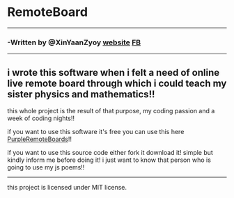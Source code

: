 # RemoteBoard
***
### -Written by @XinYaanZyoy [website](https://xinyaanzyoy.github.io/THB) [FB](https://facebook.com/49yatriyaan.love)

***

## i wrote this software when i felt a need of online live remote board through which i could teach my sister physics and mathematics!!

this whole project is the result of that purpose, my coding passion and a week of coding nights!!

if you want to use this software it's free you can use this here [PurpleRemoteBoards](purpleremoteboards.firebaseapp.com)!!

if you want to use this source code either fork it download it! simple but kindly inform me before doing it!
i just want to know that person who is going to use my js poems!!

***
this project is licensed under MIT license.
